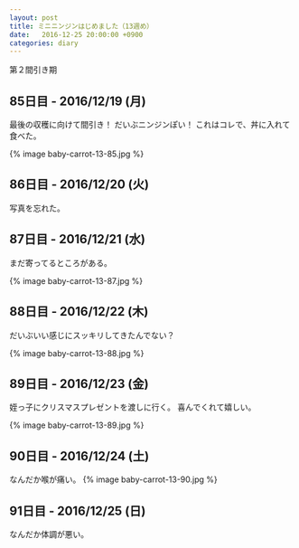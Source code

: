 ```yaml
---
layout: post
title: ミニニンジンはじめました（13週め）
date:   2016-12-25 20:00:00 +0900
categories: diary
---
```


第２間引き期

## 85日目 - 2016/12/19 (月)

最後の収穫に向けて間引き！
だいぶニンジンぽい！
これはコレで、丼に入れて食べた。

{% image baby-carrot-13-85.jpg %}

## 86日目 - 2016/12/20 (火)

写真を忘れた。

## 87日目 - 2016/12/21 (水)

まだ寄ってるところがある。

{% image baby-carrot-13-87.jpg %}

## 88日目 - 2016/12/22 (木)

だいぶいい感じにスッキリしてきたんでない？

{% image baby-carrot-13-88.jpg %}

## 89日目 - 2016/12/23 (金)

姪っ子にクリスマスプレゼントを渡しに行く。
喜んでくれて嬉しい。

{% image baby-carrot-13-89.jpg %}

## 90日目 - 2016/12/24 (土)

なんだか喉が痛い。
{% image baby-carrot-13-90.jpg %}

## 91日目 - 2016/12/25 (日)

なんだか体調が悪い。
